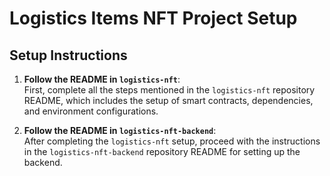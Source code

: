 # Logistics Items NFT Project Setup

## Setup Instructions

1. **Follow the README in `logistics-nft`**:  
   First, complete all the steps mentioned in the `logistics-nft` repository README, which includes the setup of smart contracts, dependencies, and environment configurations.

2. **Follow the README in `logistics-nft-backend`**:  
   After completing the `logistics-nft` setup, proceed with the instructions in the `logistics-nft-backend` repository README for setting up the backend.
